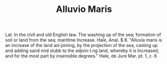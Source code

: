 ---
title: Alluvio Maris
permalink: "/definitions/alluvio-maris.html"
body: Lat. In the clvll and old English law. The washing up of the sea; formation
  of soil or land from the sea; maritlme lncrease. Hale, Anal. $ 8. "Alluvia maris
  is an increase of the land ad-joining, by the projection of the sea, casting up
  and adding sand nnd slubb to the adjoin-l.ng land, whereby it is lncreased, and
  for the most part by insensible degrees.” Hale, de Jure Mar. pt. 1, c. 6
published_at: '2018-07-07'
layout: post
---